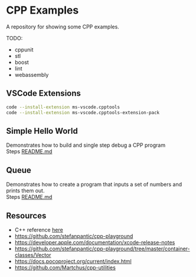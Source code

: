 # CPP Examples

A repository for showing some CPP examples.

TODO:

* cppunit
* stl
* boost
* lint
* webassembly

## VSCode Extensions

```sh
code --install-extension ms-vscode.cpptools
code --install-extension ms-vscode.cpptools-extension-pack
```

## Simple Hello World

Demonstrates how to build and single step debug a CPP program  
Steps [README.md](./01_helloworld/README.md)  

## Queue

Demonstrates how to create a program that inputs a set of numbers and prints them out.  
Steps [README.md](./02_queue/README.md)  

## Resources

* C++ reference [here](https://en.cppreference.com/w/)
* https://github.com/stefanpantic/cpp-playground
* https://developer.apple.com/documentation/xcode-release-notes
* https://github.com/stefanpantic/cpp-playground/tree/master/container-classes/Vector
* https://docs.pocoproject.org/current/index.html
* https://github.com/Martchus/cpp-utilities
